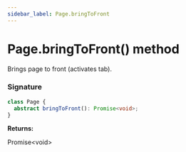 ```yaml
---
sidebar_label: Page.bringToFront
---
```


# Page.bringToFront() method

Brings page to front (activates tab).

### Signature

```typescript
class Page {
  abstract bringToFront(): Promise<void>;
}
```

**Returns:**

Promise&lt;void&gt;
